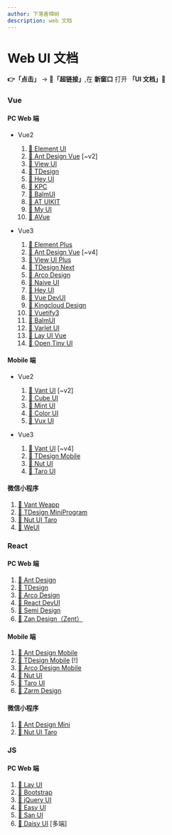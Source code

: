 ```yaml
---
author: 下落香樟树
description: web 文档
---
```


# Web UI 文档

**👉「点击」** -> **🔗「超链接」**,在 **新窗口** 打开 **「UI 文档」📜**

### Vue

#### PC Web 端

- Vue2

    1.  [🔗 Element UI](https://element.eleme.cn/#/zh-CN)
    1.  [🔗 Ant Design Vue](https://1x.antdv.com/docs/vue/introduce-cn/) [~v2]
    1.  [🔗 View UI](https://v4.iviewui.com)
    1.  [🔗 TDesign](https://tdesign.tencent.com/vue/getting-started)
    1.  [🔗 Hey UI](https://heyui.top)
    1.  [🔗 KPC](https://design.ksyun.com/v1/)
    1.  [🔗 BalmUI](https://v8.material.balmjs.com/#/)
    1.  [🔗 AT UIKIT](https://at-ui.github.io/at-ui/#/zh)
    1.  [🔗 My UI](https://newgateway.gitee.io/my/)
    1.  [🔗 AVue](https://www.avuejs.com/)

- Vue3

    1.  [🔗 Element Plus](https://element-plus.gitee.io/zh-CN/)
    1.  [🔗 Ant Design Vue](https://antdv.com/components/overview-cn) [~v4]
    1.  [🔗 View UI Plus](https://www.iviewui.com)
    1.  [🔗 TDesign Next](https://tdesign.tencent.com/vue-next/getting-started)
    1.  [🔗 Arco Design](https://arco.design/vue/docs/start)
    1.  [🔗 Naive UI](https://www.naiveui.com/zh-CN/os-theme)
    1.  [🔗 Hey UI](https://v2.heyui.top)
    1.  [🔗 Vue DevUI](https://vue-devui.github.io)
    1.  [🔗 Kingcloud Design](https://design.ksyun.com/)
    1.  [🔗 Vuetify3](https://vuetifyjs.com/zh-Hans/getting-started/installation/)
    1.  [🔗 BalmUI](https://material.balmjs.com/)
    1.  [🔗 Varlet UI](https://varlet.gitee.io/varlet-ui/#/zh-CN/index)
    1.  [🔗 Lay UI Vue](http://www.layui-vue.com/zh-CN/index)
    1.  [🔗 Open Tiny UI](https://opentiny.design/tiny-vue/zh-CN/overview)

#### Mobile 端

- Vue2

    1.  [🔗 Vant UI](https://vant-contrib.gitee.io/vant/v2/#/zh-CN/) [~v2]
    1.  [🔗 Cube UI](https://didi.github.io/cube-ui/#/zh-CN)
    1.  [🔗 Mint UI](http://mint-ui.github.io/#!/zh-cn)
    1.  [🔗 Color UI](https://miren123.gitee.io/colorui-document/)
    1.  [🔗 Vux UI](https://vux.li/)

- Vue3

    1.  [🔗 Vant UI](https://vant-contrib.gitee.io/vant/#/zh-CN) [~v4]
    1.  [🔗 TDesign Mobile](https://tdesign.tencent.com/mobile-vue/getting-started)
    1.  [🔗 Nut UI](https://nutui.jd.com/h5/vue/4x/#/zh-CN/guide/intro)
    1.  [🔗 Taro UI](https://taro-ui.jd.com/#/docs/introduction)

#### 微信小程序

1.  [🔗 Vant Weapp](https://vant-contrib.gitee.io/vant-weapp/#/home)
1.  [🔗 TDesign MiniProgram](https://tdesign.tencent.com/miniprogram/overview)
1.  [🔗 Nut UI Taro](https://taro-ui.jd.com/#/docs/introduction)
1.  [🔗 WeUI](https://weui.io/)

### React

#### PC Web 端

1. [🔗 Ant Design](https://ant-design.gitee.io/index-cn)
1. [🔗 TDesign](https://tdesign.tencent.com/react/getting-started)
1. [🔗 Arco Design](https://arco.design/react/docs/start)
1. [🔗 React DevUI](https://react-devui.surge.sh)
1. [🔗 Semi Design](https://semi.design/zh-CN/)
1. [🔗 Zan Design（Zent）](https://design.youzan.com/)

#### Mobile 端

1. [🔗 Ant Design Mobile](https://ant-design-mobile.antgroup.com/zh)
1. [🔗 TDesign Mobile](https://tdesign.tencent.com/mobile-react/getting-started) [!]
1. [🔗 Arco Design Mobile](https://arco.design/mobile/react)
1. [🔗 Nut UI](https://nutui.jd.com/h5/react/2x/#/zh-CN/guide/intro-react)
1. [🔗 Taro UI](https://taro-docs.jd.com/docs/react-overall)
1. [🔗 Zarm Design](https://zarm.gitee.io/#/)

#### 微信小程序

1. [🔗 Ant Design Mini](https://ant-design-mini.antgroup.com)
1. [🔗 Nut UI Taro](https://nutui.jd.com/taro/react/2x/#/zh-CN/guide/intro-react)

### JS

#### PC Web 端

1.  [🔗 Lay UI](https://layui.dev/)
1.  [🔗 Bootstrap](https://v5.bootcss.com/)
1.  [🔗 jQuery UI](https://jqueryui.com/)
1.  [🔗 Easy UI](https://www.jeasyui.net/)
1.  [🔗 San UI](https://baidu.github.io/san/)
1.  [🔗 Daisy UI](https://daisyui.com/docs/install/) [多端]

